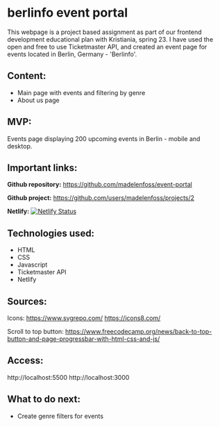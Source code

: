 # berlinfo event portal

This webpage is a project based assignment as part of our frontend development educational plan with Kristiania, spring 23. I have used the open and free to use Ticketmaster API, and created an event page for events located in Berlin, Germany - 'Berlinfo'. 

## Content:

- Main page with events and filtering by genre
- About us page

## MVP:

Events page displaying 200 upcoming events in Berlin - mobile and desktop.

## Important links:

**Github repository:**
https://github.com/madelenfoss/event-portal

**Github project:**
https://github.com/users/madelenfoss/projects/2

**Netlify:**
[![Netlify Status](https://api.netlify.com/api/v1/badges/dccad194-bd31-422a-acb9-a5ceed62610d/deploy-status)](https://app.netlify.com/sites/berlinfo/deploys)

## Technologies used:
- HTML
- CSS
- Javascript
- Ticketmaster API
- Netlify

## Sources:
Icons:
https://www.svgrepo.com/
https://icons8.com/

Scroll to top button:
https://www.freecodecamp.org/news/back-to-top-button-and-page-progressbar-with-html-css-and-js/

## Access:
http://localhost:5500
http://localhost:3000

## What to do next:
- Create genre filters for events